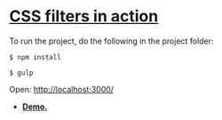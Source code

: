 # [CSS filters in action](http://malyw.github.io/css-filters/) 

To run the project, do the following in the project folder:

<code>$ npm install</code>

<code>$ gulp</code>

Open: [http://localhost:3000/](http://localhost:3000/)

- <b>[Demo.](http://malyw.github.io/css-filters/)</b>